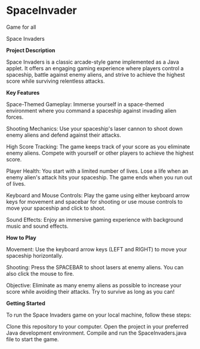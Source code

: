 # SpaceInvader
Game for all

Space Invaders

**Project Description**

Space Invaders is a classic arcade-style game implemented as a Java applet. It offers an engaging gaming experience where players control a spaceship, battle against enemy aliens, and strive to achieve the highest score while surviving relentless attacks.

**Key Features**

Space-Themed Gameplay: Immerse yourself in a space-themed environment where you command a spaceship against invading alien forces.

Shooting Mechanics: Use your spaceship's laser cannon to shoot down enemy aliens and defend against their attacks.

High Score Tracking: The game keeps track of your score as you eliminate enemy aliens. Compete with yourself or other players to achieve the highest score.

Player Health: You start with a limited number of lives. Lose a life when an enemy alien's attack hits your spaceship. The game ends when you run out of lives.

Keyboard and Mouse Controls: Play the game using either keyboard arrow keys for movement and spacebar for shooting or use mouse controls to move your spaceship and click to shoot.

Sound Effects: Enjoy an immersive gaming experience with background music and sound effects.

**How to Play**

Movement: Use the keyboard arrow keys (LEFT and RIGHT) to move your spaceship horizontally.

Shooting: Press the SPACEBAR to shoot lasers at enemy aliens. You can also click the mouse to fire.

Objective: Eliminate as many enemy aliens as possible to increase your score while avoiding their attacks. Try to survive as long as you can!

**Getting Started**

To run the Space Invaders game on your local machine, follow these steps:

Clone this repository to your computer.
Open the project in your preferred Java development environment.
Compile and run the SpaceInvaders.java file to start the game.
